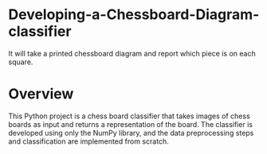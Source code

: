 # Developing-a-Chessboard-Diagram-classifier
It will take a printed chessboard diagram and report which piece is on each square.

# Overview

This Python project is a chess board classifier that takes images of chess boards as input and returns a representation of the board. The classifier is developed using only the NumPy library, and the data preprocessing steps and classification are implemented from scratch.
